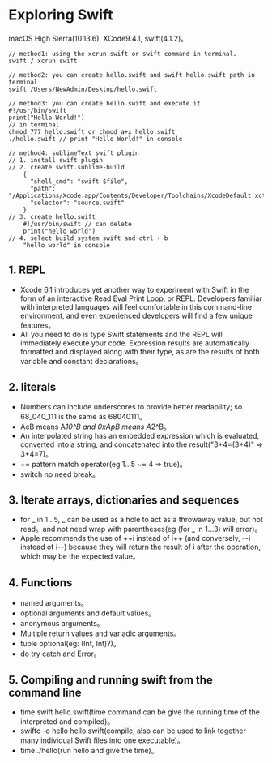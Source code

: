 # Exploring Swift
macOS High Sierra(10.13.6), XCode9.4.1, swift(4.1.2)。
```
// method1: using the xcrun swift or swift command in terminal.
swift / xcrun swift

// method2: you can create hello.swift and swift hello.swift path in terminal
swift /Users/NewAdmin/Desktop/hello.swift

// method3: you can create hello.swift and execute it
#!/usr/bin/swift
print("Hello World!")
// in terminal
chmod 777 hello.swift or chmod a+x hello.swift
./hello.swift // print "Hello World!" in console

// method4: sublimeText swift plugin
// 1. install swift plugin
// 2. create swift.sublime-build
	{
	  "shell_cmd": "swift $file",
	  "path": "/Applications/Xcode.app/Contents/Developer/Toolchains/XcodeDefault.xctoolchain/usr/bin/",
	  "selector": "source.swift"
	}
// 3. create hello.swift
	#!/usr/bin/swift // can delete
	print("hello world")
// 4. select build system swift and ctrl + b
	"hello world" in console
```

## 1. REPL
* Xcode 6.1 introduces yet another way to experiment with Swift in the form of an interactive Read Eval Print Loop, or REPL. Developers familiar with interpreted languages will feel comfortable in this command-line environment, and even experienced developers will find a few unique features。
* All you need to do is type Swift statements and the REPL will immediately execute your code. Expression results are automatically formatted and displayed along with their type, as are the results of both variable and constant declarations。

## 2. literals
* Numbers can include underscores to provide better readability; so 68_040_111 is the same as 68040111。
* AeB means A*10^B and 0xApB means A*2^B。
* An interpolated string has an embedded expression which is evaluated, converted into a string, and concatenated into the result("3+4=\(3+4)" => 3+4=7)。
* ~= pattern match operator(eg 1...5 ~= 4 => true)。
* switch no need break。

## 3. Iterate arrays, dictionaries and sequences
* for _ in 1...5, _ can be used as a hole to act as a throwaway value, but not read。and not need wrap with parentheses(eg (for _ in 1...3) will error)。
* Apple recommends the use of ++i instead of i++ (and conversely, --i instead of i--) because they will return the result of i after the operation, which may be the expected value。

## 4. Functions
* named arguments。
* optional arguments and default values。
* anonymous arguments。
* Multiple return values and variadic arguments。
* tuple optional(eg: (Int, Int)?)。
* do try catch and Error。

## 5. Compiling and running swift from the command line
* time swift hello.swift(time command can be give the running time of the interpreted and compiled)。
* swiftc -o hello hello.swift(compile, also can be used to link together many individual Swift files into one executable)。
* time ./hello(run hello and give the time)。

